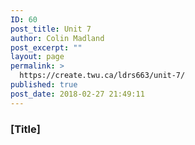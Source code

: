 ```yaml
---
ID: 60
post_title: Unit 7
author: Colin Madland
post_excerpt: ""
layout: page
permalink: >
  https://create.twu.ca/ldrs663/unit-7/
published: true
post_date: 2018-02-27 21:49:11
---
```

### [Title]